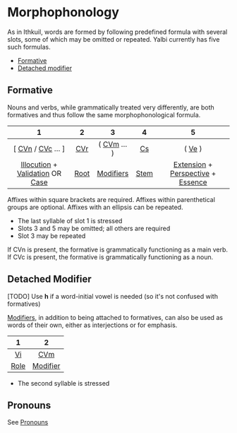 # Morphophonology

As in Ithkuil, words are formed by following predefined formula with several slots, some of which may be omitted or repeated. Yalbi currently has five such formulas.

* [Formative](#formative)
* [Detached modifier](#detached-modifier)

## Formative

Nouns and verbs, while grammatically treated very differently, are both formatives and thus follow the same morphophonological formula.

|                                                       1                                                       |              2               |              3              |             4              |                                                         5                                                          |
|:-------------------------------------------------------------------------------------------------------------:|:----------------------------:|:---------------------------:|:--------------------------:|:------------------------------------------------------------------------------------------------------------------:|
|                              [ [CVn](affixes.md#cvn) / [CVc](affixes.md#cvc) … ]                              | [CVr](affixes.md#cvr-and-cs) | ( [CVm](affixes.md#cvm) … ) | [Cs](affixes.md#cr-and-cs) |                                              ( [Ve](affixes.md#ve) )                                               |
| [Illocution](morphology.md#illocution) + [Validation](morphology.md#validation) OR [Case](morphology.md#case) |       [Root](roots.md)       |  [Modifiers](modifiers.md)  |      [Stem](roots.md)      | [Extension](morphology.md#extension) + [Perspective](morphology.md#perspective) + [Essence](morphology.md#essence) |

Affixes within square brackets are required.
Affixes within parenthetical groups are optional.
Affixes with an ellipsis can be repeated.

* The last syllable of slot 1 is stressed
* Slots 3 and 5 may be omitted; all others are required
* Slot 3 may be repeated

If CVn is present, the formative is grammatically functioning as a main verb.  
If CVc is present, the formative is grammatically functioning as a noun.  

## Detached Modifier

[TODO] Use **h** if a word-initial vowel is needed (so it's not confused with formatives)

[Modifiers](modifiers.md), in addition to being attached to formatives, can also be used as words of their own, either as interjections or for emphasis.

|           1           |             2             |
|:---------------------:|:-------------------------:|
|  [Vi](affixes.md#vi)  |   [CVm](affixes.md#cvm)   |
| [Role](affixes.md#vi) | [Modifier](#modifiers.md) |

* The second syllable is stressed

## Pronouns

See [Pronouns](pronouns.md)
